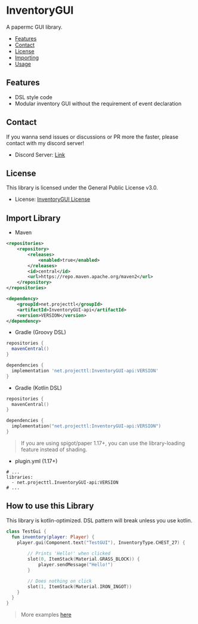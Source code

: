 # InventoryGUI
A papermc GUI library.

* [Features](#Features)
* [Contact](#Contact)
* [License](#License)
* [Importing](#import-library)
* [Usage](#how-to-use-this-library)

## Features
* DSL style code
* Modular inventory GUI without the requirement of event declaration

## Contact
If you wanna send issues or discussions or PR more the faster, please contact with my discord server!
* Discord Server: [Link]("https://discord.gg/ngcTymJQXX")

## License
This library is licensed under the General Public License v3.0.
* License: [InventoryGUI License](LICENSE)

## Import Library

* Maven
```XML
<repositories>
    <repository>
        <releases>
            <enabled>true</enabled>
        </releases>
        <id>central</id>
        <url>https://repo.maven.apache.org/maven2</url>
    </repository>
</repositories>

<dependency>
    <groupId>net.projecttl</groupId>
    <artifactId>InventoryGUI-api</artifactId>
    <version>VERSION</version>
</dependency>
```

* Gradle (Groovy DSL)
```groovy
repositories {
  mavenCentral()
}

dependencies {
  implementation 'net.projecttl:InventoryGUI-api:VERSION'
}
```

* Gradle (Kotlin DSL)
```kotlin
repositories {
  mavenCentral()
}

dependencies {
  implementation("net.projecttl:InventoryGUI-api:VERSION")
}
```

> If you are using spigot/paper 1.17+, you can use the library-loading feature instead of shading.
* plugin.yml (1.17+)
```
# ...
libraries:
  - net.projecttl.InventoryGUI-api:VERSION
# ...
```

## How to use this Library
This library is kotlin-optimized. DSL pattern will break unless you use kotlin.
```Kotlin
class TestGui {
  fun inventory(player: Player) {
    player.gui(Component.text("TestGUI"), InventoryType.CHEST_27) {
        
        // Prints 'Hello!' when clicked
        slot(0, ItemStack(Material.GRASS_BLOCK)) {
            player.sendMessage("Hello!")
        }

        // Does nothing on click
        slot(1, ItemStack(Material.IRON_INGOT))
    }
  }
}
```
> More examples [here](InventoryGUI-test/src/main/kotlin/net/projecttl/inventorygui/test/InventoryGuiTest.kt)
